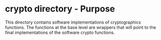 crypto directory - Purpose
===========================
This directory contains software implementations of cryptographics functions. The functions at the
base level are wrappers that will point to the final implementations of the software crypto
functions.

